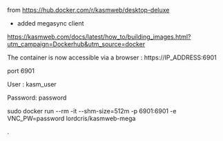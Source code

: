 from https://hub.docker.com/r/kasmweb/desktop-deluxe
+ added megasync client

https://kasmweb.com/docs/latest/how_to/building_images.html?utm_campaign=Dockerhub&utm_source=docker


The container is now accessible via a browser : https://IP_ADDRESS:6901

port 6901

User : kasm_user
  
Password: password
  
sudo docker run --rm -it --shm-size=512m -p 6901:6901 -e VNC_PW=password lordcris/kasmweb-mega

.

